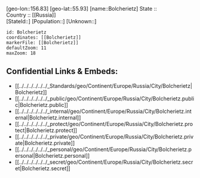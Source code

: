 ﻿---
location: [55.93,156.83] 
mapzoom: [7,12] 
mapmarker: city 
type: City
tags:
- geo/City


SpocWebEntityId: 29257
isDeleted: false
confidential: public

---
[geo-lon::156.83] 
[geo-lat::55.93] 
[name::Bolcherietz] 
State ::  
Country :: [[Russia]]  
[StateId::] 
[Population::] 
[Unknown::] 


```leaflet
id: Bolcherietz
coordinates: [[Bolcherietz]] 
markerFile: [[Bolcherietz]] 
defaultZoom: 11 
maxZoom: 18
```


## Confidential Links & Embeds: 
- [[../../../../../../_Standards/geo/Continent/Europe/Russia/City/Bolcherietz|Bolcherietz]] 
- [[../../../../../../_public/geo/Continent/Europe/Russia/City/Bolcherietz.public|Bolcherietz.public]] 
- [[../../../../../../_internal/geo/Continent/Europe/Russia/City/Bolcherietz.internal|Bolcherietz.internal]] 
- [[../../../../../../_protect/geo/Continent/Europe/Russia/City/Bolcherietz.protect|Bolcherietz.protect]] 
- [[../../../../../../_private/geo/Continent/Europe/Russia/City/Bolcherietz.private|Bolcherietz.private]] 
- [[../../../../../../_personal/geo/Continent/Europe/Russia/City/Bolcherietz.personal|Bolcherietz.personal]] 
- [[../../../../../../_secret/geo/Continent/Europe/Russia/City/Bolcherietz.secret|Bolcherietz.secret]] 
